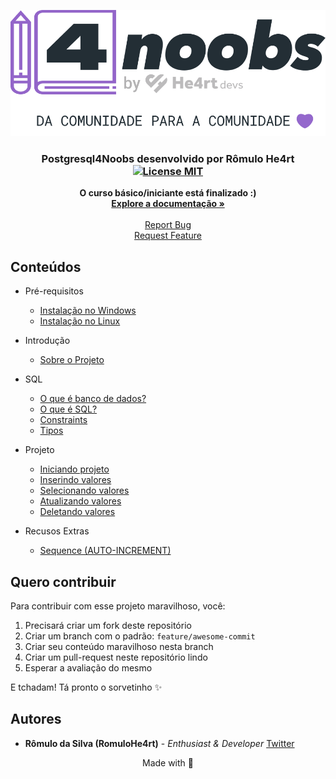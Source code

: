 <p align="center">
  <a href="https://github.com/RomuloHe4rt/postgresql4noobs">
    <img src="assets/he4rt.svg" alt="Logo">
  </a>
</p>

<h3 align="center">
  Postgresql4Noobs desenvolvido por <strong>Rômulo He4rt</strong>
  <br />
  <a href="https://opensource.org/licenses/MIT">
    <img src="https://img.shields.io/badge/License-MIT-purple.svg" alt="License MIT">
  </a>
</h3>

<p align="center">
  <strong>O curso básico/iniciante está finalizado :)</strong>
  <br />
  <a href="#"><strong>Explore a documentação »</strong></a>
  <br />
  <br />
  <a href="https://github.com/RomuloHe4rt/postgresql4noobs">Report Bug</a>
  <br />
  <a href="https://github.com/RomuloHe4rt/postgresql4noobs">Request Feature</a>
</p>

## Conteúdos

- Pré-requisitos
  - [Instalação no Windows](/contents/1%20-%20Ambiente/1-Instala%C3%A7%C3%A3o%20Windows.md)
  - [Instalação no Linux](/contents/1%20-%20Ambiente/2-Instala%C3%A7%C3%A3o%20Linux.md)

- Introdução
  - [Sobre o Projeto](/contents/2%20-%20Introdu%C3%A7%C3%A3o/1-Introdu%C3%A7%C3%A3o.md)

- SQL
  - [O que é banco de dados?](/contents/3%20-%20SQL/1-O%20que%20%C3%A9%20banco%20de%20dados.md)
  - [O que é SQL?](/contents/3%20-%20SQL/2-O%20que%20%C3%A9%20SQL.md)
  - [Constraints](/contents/3%20-%20SQL/3-Constraints.md)
  - [Tipos](/contents/3%20-%20SQL/4-Tipos%20de%20dados.md)

- Projeto
  - [Iniciando projeto](/contents/4%20-%20Projeto/1-Projeto.md)
  - [Inserindo valores](/contents/4%20-%20Projeto/2-Inserindo%20valores.md)
  - [Selecionando valores](/contents/4%20-%20Projeto/3-Selecionando%20valores.md)
  - [Atualizando valores](/contents/4%20-%20Projeto/4-Atualizando%20valores.md)
  - [Deletando valores](/contents/4%20-%20Projeto/5-Deletando%20valores.md)

- Recusos Extras
  - [Sequence (AUTO-INCREMENT)](/contents/5%20-%20Recursos%20Extras/1%20-%20Sequence.md)

## Quero contribuir

Para contribuir com esse projeto maravilhoso, você:

1. Precisará criar um fork deste repositório
2. Criar um branch com o padrão: `feature/awesome-commit`
3. Criar seu conteúdo maravilhoso nesta branch
4. Criar um pull-request neste repositório lindo
5. Esperar a avaliação do mesmo

E tchadam! Tá pronto o sorvetinho ✨

## Autores

- **Rômulo da Silva (RomuloHe4rt)** - _Enthusiast & Developer_ [Twitter](https://twitter.com/devroh_)

<p align="center">
  Made with 💜
</p>